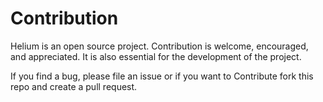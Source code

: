 # Contribution
Helium is an open source project. Contribution is welcome, encouraged, and appreciated. It is also essential for the development of the project.


If you find a bug, please file an issue or if you want to Contribute fork this repo and create a pull request.
